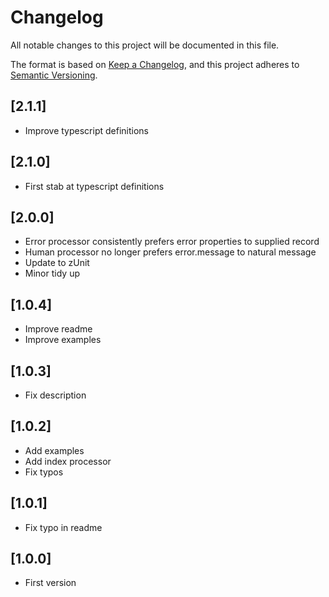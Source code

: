# Changelog
All notable changes to this project will be documented in this file.

The format is based on [Keep a Changelog](https://keepachangelog.com/en/1.0.0/),
and this project adheres to [Semantic Versioning](https://semver.org/spec/v2.0.0.html).

## [2.1.1]
- Improve typescript definitions

## [2.1.0]
- First stab at typescript definitions

## [2.0.0]
- Error processor consistently prefers error properties to supplied record
- Human processor no longer prefers error.message to natural message
- Update to zUnit
- Minor tidy up

## [1.0.4]
- Improve readme
- Improve examples

## [1.0.3]
- Fix description

## [1.0.2]
- Add examples
- Add index processor
- Fix typos

## [1.0.1]
- Fix typo in readme

## [1.0.0]
- First version
